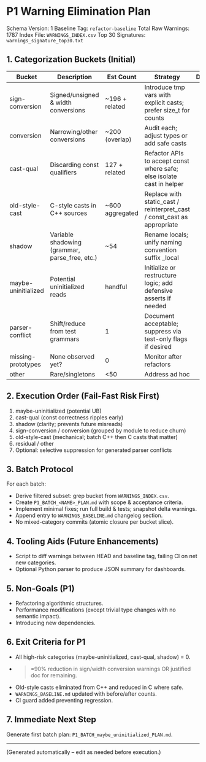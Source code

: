 # P1 Warning Elimination Plan

Schema Version: 1
Baseline Tag: `refactor-baseline`
Total Raw Warnings: 1787
Index File: `WARNINGS_INDEX.csv`
Top 30 Signatures: `warnings_signature_top30.txt`

## 1. Categorization Buckets (Initial)
| Bucket | Description | Est Count | Strategy | Done? |
|--------|-------------|-----------|----------|-------|
| sign-conversion | Signed/unsigned & width conversions | ~196 + related | Introduce tmp vars with explicit casts; prefer size_t for counts | |
| conversion | Narrowing/other conversions | ~200 (overlap) | Audit each; adjust types or add safe casts | |
| cast-qual | Discarding const qualifiers | 127 + related | Refactor APIs to accept const where safe; else isolate cast in helper | |
| old-style-cast | C-style casts in C++ sources | ~600 aggregated | Replace with static_cast / reinterpret_cast / const_cast as appropriate | |
| shadow | Variable shadowing (grammar, parse_free, etc.) | ~54 | Rename locals; unify naming convention suffix _local | |
| maybe-uninitialized | Potential uninitialized reads | handful | Initialize or restructure logic; add defensive asserts if needed | |
| parser-conflict | Shift/reduce from test grammars | 1 | Document acceptable; suppress via test-only flags if desired | |
| missing-prototypes | None observed yet? | 0 | Monitor after refactors | |
| other | Rare/singletons | <50 | Address ad hoc | |

## 2. Execution Order (Fail-Fast Risk First)
1. maybe-uninitialized (potential UB)
2. cast-qual (const correctness ripples early)
3. shadow (clarity; prevents future misreads)
4. sign-conversion / conversion (grouped by module to reduce churn)
5. old-style-cast (mechanical; batch C++ then C casts that matter)
6. residual / other
7. Optional: selective suppression for generated parser conflicts

## 3. Batch Protocol
For each batch:
- Derive filtered subset: grep bucket from `WARNINGS_INDEX.csv`.
- Create `P1_BATCH_<NAME>_PLAN.md` with scope & acceptance criteria.
- Implement minimal fixes; run full build & tests; snapshot delta warnings.
- Append entry to `WARNINGS_BASELINE.md` changelog section.
- No mixed-category commits (atomic closure per bucket slice).

## 4. Tooling Aids (Future Enhancements)
- Script to diff warnings between HEAD and baseline tag, failing CI on net new categories.
- Optional Python parser to produce JSON summary for dashboards.

## 5. Non-Goals (P1)
- Refactoring algorithmic structures.
- Performance modifications (except trivial type changes with no semantic impact).
- Introducing new dependencies.

## 6. Exit Criteria for P1
- All high-risk categories (maybe-uninitialized, cast-qual, shadow) = 0.
- >=90% reduction in sign/width conversion warnings OR justified doc for remaining.
- Old-style casts eliminated from C++ and reduced in C where safe.
- `WARNINGS_BASELINE.md` updated with before/after counts.
- CI guard added preventing regression.

## 7. Immediate Next Step
Generate first batch plan: `P1_BATCH_maybe_uninitialized_PLAN.md`.

---
(Generated automatically – edit as needed before execution.)
